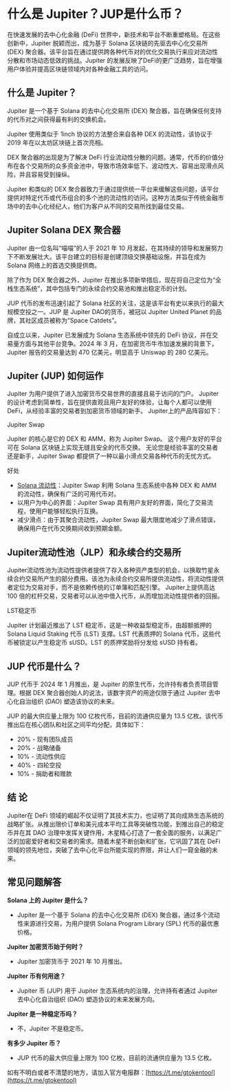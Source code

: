 # 什么是 Jupiter？JUP是什么币？

在快速发展的去中心化金融 (DeFi) 世界中，新技术和平台不断重塑格局。在这些创新中，Jupiter 脱颖而出，成为基于 Solana 区块链的先驱去中心化交易所(DEX) 聚合器。该平台旨在通过提供跨各种代币对的优化交易执行来应对流动性分散和市场动态低效的挑战。Jupiter 的发展反映了DeFi的更广泛趋势，旨在增强用户体验并提高区块链领域内对各种金融工具的访问。

## 什么是 Jupiter？

Jupiter 是一个基于 Solana 的去中心化交易所 (DEX) 聚合器，旨在确保任何支持的代币对之间获得最有利的交换机会。

Jupiter 使用类似于 1inch 协议的方法整合来自各种 DEX 的流动性，该协议于 2019 年在以太坊区块链上首次亮相。

DEX 聚合器的出现是为了解决 DeFi 行业流动性分散的问题。通常，代币的价值分布在各个交易所的众多资金池中，导致市场效率低下、波动性大、容易出现滑点风险，并且容易受到操纵。

Jupiter 和类似的 DEX 聚合器致力于通过提供统一平台来缓解这些问题，该平台提供对特定代币或代币组合的多个池的流动性的访问。这种方法类似于传统金融市场中的去中心化经纪人，他们为客户从不同的交易所找到最佳交易。

## Jupiter Solana DEX 聚合器

Jupiter 由一位名叫“喵喵”的人于 2021 年 10 月发起，在其持续的领导和发展努力下不断发展壮大。该平台建立的目标是创建顶级交换基础设施，并旨在成为 Solana 网络上的首选交换提供商。

除了作为 DEX 聚合器之外，Jupiter 在推出多项新举措后，现在将自己定位为“全栈生态系统”，其中包括专门的永续合约交易池和推出稳定币的计划。

JUP 代币的发布迅速引起了 Solana 社区的关注，这是该平台有史以来执行的最大规模空投之一。JUP 是 Jupiter DAO的货币，被冠以 Jupiter United Planet 的品牌，其社区成员被称为“Space Catdets”。

自成立以来，Jupiter 已发展成为 Solana 生态系统中领先的 DeFi 协议，并在交易量方面与其他平台竞争。2024 年 3 月，在加密货币牛市加速发展的背景下，Jupiter 报告的交易量达到 470 亿美元，明显高于 Uniswap 的 280 亿美元。

## Jupiter (JUP) 如何运作

Jupiter 为用户提供了进入加密货币交易世界的直接且易于访问的门户。 Jupiter 的设计考虑到简单性，旨在提供直观且用户友好的体验，让每个人都可以使用 DeFi，从经验丰富的交易者到加密货币领域的新手。 Jupiter上的产品阵容如下：

Jupiter Swap

Jupiter 的核心是它的 DEX 和 AMM，称为 Jupiter Swap。 这个用户友好的平台可在 Solana 区块链上实现无缝且安全的代币交换。 无论您是经验丰富的交易者还是新手，Jupiter Swap 都提供了一种以最小滑点交易各种代币的无忧方式。

好处

* [Solana 流动性](https://docs.gtokentool.com/solana/create-liquidity)：Jupiter Swap 利用 Solana 生态系统中各种 DEX 和 AMM 的流动性，确保有广泛的可用代币对。
* 以用户为中心的界面：Jupiter Swap 具有用户友好的界面，简化了交易流程，使用户能够轻松执行互换。
* 减少滑点：由于其聚合流动性，Jupiter Swap 最大限度地减少了滑点错误，确保用户在代币交换期间收到预期金额。

## Jupiter流动性池（JLP）和永续合约交易所

Jupiter流动性池为流动性提供者提供了存入各种资产类型的机会，以换取竹星永续合约交易所产生的部分费用。该池为永续合约交易所提供流动性，将流动性提供者定位为交易对手，而不是依赖传统的订单簿和匹配引擎。 Jupiter上提供高达 100 倍的杠杆交易，交易者可以从池中借入代币，从而增加流动性提供者的回报。

LST稳定币

Jupiter 计划最近推出了 LST 稳定币，这是一种收益型稳定币，由超额抵押的 Solana Liquid Staking 代币 (LST) 支撑。LST 代表质押的 Solana 代币，这些代币被锁定以产生稳定币 sUSD。LST 的质押奖励将分发给 sUSD 持有者。

## JUP 代币是什么？

JUP 代币于 2024 年 1 月推出，是 Jupiter 的原生代币，允许持有者负责项目管理。根据 DEX 聚合器创始人的说法，该数字资产的用途仅限于通过 Jupiter 去中心化自治组织 (DAO) 塑造该协议的未来。

JUP 的最大供应量上限为 100 亿枚代币，目前的流通供应量为 13.5 亿枚。该代币推出后在核心团队和社区之间平均分配，具体如下：

* 20% - 现有团队成员
* 20% - 战略储备
* 10% - 流动性供应
* 40% - 四轮空投
* 10% - 捐助者和赠款

## 结 论

Jupiter在 DeFi 领域的崛起不仅证明了其技术实力，也证明了其向成熟生态系统的战略扩张。从推出限价订单和美元成本平均工具等突破性功能，到推出自己的稳定币并在其 DAO 治理中发挥关键作用，木星精心打造了一套全面的服务，以满足广泛的加密爱好者和交易者的需求。随着木星不断创新和扩张，它巩固了其在 DeFi 领域的领先地位，突破了去中心化平台所能实现的界限，并让人们一窥金融的未来。

## 常见问题解答

**Solana 上的 Jupiter 是什么？**

* Jupiter 是一个基于 Solana 的去中心化交易所 (DEX) 聚合器，通过多个流动性来源进行交易，为用户提供 Solana Program Library (SPL) 代币的最优惠价格。

**Jupiter 加密货币始于何时？**

* Jupiter 加密货币于 2021 年 10 月推出。

**Jupiter 币有何用途？**

* Jupiter 币 (JUP) 用于 Jupiter 生态系统内的治理，允许持有者通过 Jupiter 去中心化自治组织 (DAO) 塑造协议的未来发展方向。

**Jupiter 是一种稳定币吗？**

* 不，Jupiter 不是稳定币。

**有多少 Jupiter 币？**

* JUP 代币的最大供应量上限为 100 亿枚，目前的流通供应量为 13.5 亿枚。

如有不明白或者不清楚的地方，请加入官方电报群：[https://t.me/gtokentool](https://t.me/gtokentool)
